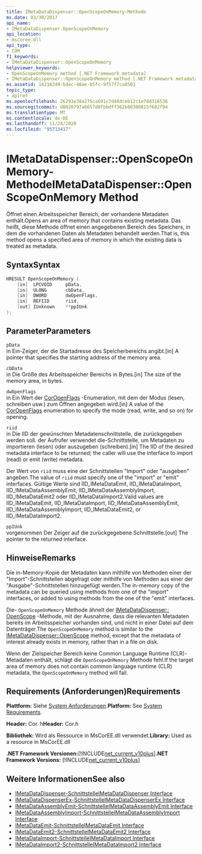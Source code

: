 ```yaml
---
title: IMetaDataDispenser::OpenScopeOnMemory-Methode
ms.date: 03/30/2017
api_name:
- IMetaDataDispenser.OpenScopeOnMemory
api_location:
- mscoree.dll
api_type:
- COM
f1_keywords:
- IMetaDataDispenser::OpenScopeOnMemory
helpviewer_keywords:
- OpenScopeOnMemory method [.NET Framework metadata]
- IMetaDataDispenser::OpenScopeOnMemory method [.NET Framework metadata]
ms.assetid: 14218249-bdec-48ae-b5fc-9f57f7ca8501
topic_type:
- apiref
ms.openlocfilehash: 26293e38a275ca691c7d48dceb12c1e7dd316536
ms.sourcegitcommit: d8020797a6657d0fbbdff362b80300815f682f94
ms.translationtype: MT
ms.contentlocale: de-DE
ms.lasthandoff: 11/24/2020
ms.locfileid: "95713417"
---
```

# <a name="imetadatadispenseropenscopeonmemory-method"></a><span data-ttu-id="24e77-102">IMetaDataDispenser::OpenScopeOnMemory-Methode</span><span class="sxs-lookup"><span data-stu-id="24e77-102">IMetaDataDispenser::OpenScopeOnMemory Method</span></span>

<span data-ttu-id="24e77-103">Öffnet einen Arbeitsspeicher Bereich, der vorhandene Metadaten enthält.</span><span class="sxs-lookup"><span data-stu-id="24e77-103">Opens an area of memory that contains existing metadata.</span></span> <span data-ttu-id="24e77-104">Das heißt, diese Methode öffnet einen angegebenen Bereich des Speichers, in dem die vorhandenen Daten als Metadaten behandelt werden.</span><span class="sxs-lookup"><span data-stu-id="24e77-104">That is, this method opens a specified area of memory in which the existing data is treated as metadata.</span></span>  
  
## <a name="syntax"></a><span data-ttu-id="24e77-105">Syntax</span><span class="sxs-lookup"><span data-stu-id="24e77-105">Syntax</span></span>  
  
```cpp  
HRESULT OpenScopeOnMemory (  
    [in]  LPCVOID     pData,
    [in]  ULONG       cbData,
    [in]  DWORD       dwOpenFlags,
    [in]  REFIID      riid,
    [out] IUnknown    **ppIUnk  
);  
```  
  
## <a name="parameters"></a><span data-ttu-id="24e77-106">Parameter</span><span class="sxs-lookup"><span data-stu-id="24e77-106">Parameters</span></span>  

 `pData`  
 <span data-ttu-id="24e77-107">in Ein-Zeiger, der die Startadresse des Speicherbereichs angibt.</span><span class="sxs-lookup"><span data-stu-id="24e77-107">[in] A pointer that specifies the starting address of the memory area.</span></span>  
  
 `cbData`  
 <span data-ttu-id="24e77-108">in Die Größe des Arbeitsspeicher Bereichs in Bytes.</span><span class="sxs-lookup"><span data-stu-id="24e77-108">[in] The size of the memory area, in bytes.</span></span>  
  
 `dwOpenFlags`  
 <span data-ttu-id="24e77-109">in Ein Wert der [CorOpenFlags](coropenflags-enumeration.md) -Enumeration, mit dem der Modus (lesen, schreiben usw.) zum Öffnen angegeben wird.</span><span class="sxs-lookup"><span data-stu-id="24e77-109">[in] A value of the [CorOpenFlags](coropenflags-enumeration.md) enumeration to specify the mode (read, write, and so on) for opening.</span></span>  
  
 `riid`  
 <span data-ttu-id="24e77-110">in Die IID der gewünschten Metadatenschnittstelle, die zurückgegeben werden soll. der Aufrufer verwendet die-Schnittstelle, um Metadaten zu importieren (lesen) oder auszugeben (schreiben).</span><span class="sxs-lookup"><span data-stu-id="24e77-110">[in] The IID of the desired metadata interface to be returned; the caller will use the interface to import (read) or emit (write) metadata.</span></span>  
  
 <span data-ttu-id="24e77-111">Der Wert von `riid` muss eine der Schnittstellen "Import" oder "ausgeben" angeben.</span><span class="sxs-lookup"><span data-stu-id="24e77-111">The value of `riid` must specify one of the "import" or "emit" interfaces.</span></span> <span data-ttu-id="24e77-112">Gültige Werte sind IID_IMetaDataEmit, IID_IMetaDataImport, IID_IMetaDataAssemblyEmit, IID_IMetaDataAssemblyImport, IID_IMetaDataEmit2 oder IID_IMetaDataImport2.</span><span class="sxs-lookup"><span data-stu-id="24e77-112">Valid values are IID_IMetaDataEmit, IID_IMetaDataImport, IID_IMetaDataAssemblyEmit, IID_IMetaDataAssemblyImport, IID_IMetaDataEmit2, or IID_IMetaDataImport2.</span></span>  
  
 `ppIUnk`  
 <span data-ttu-id="24e77-113">vorgenommen Der Zeiger auf die zurückgegebene Schnittstelle.</span><span class="sxs-lookup"><span data-stu-id="24e77-113">[out] The pointer to the returned interface.</span></span>  
  
## <a name="remarks"></a><span data-ttu-id="24e77-114">Hinweise</span><span class="sxs-lookup"><span data-stu-id="24e77-114">Remarks</span></span>  

 <span data-ttu-id="24e77-115">Die in-Memory-Kopie der Metadaten kann mithilfe von Methoden einer der "Import"-Schnittstellen abgefragt oder mithilfe von Methoden aus einer der "Ausgabe"-Schnittstellen hinzugefügt werden.</span><span class="sxs-lookup"><span data-stu-id="24e77-115">The in-memory copy of the metadata can be queried using methods from one of the "import" interfaces, or added to using methods from the one of the "emit" interfaces.</span></span>  
  
 <span data-ttu-id="24e77-116">Die- `OpenScopeOnMemory` Methode ähnelt der [IMetaDataDispenser:: OpenScope](imetadatadispenser-openscope-method.md) -Methode, mit der Ausnahme, dass die relevanten Metadaten bereits im Arbeitsspeicher vorhanden sind, und nicht in einer Datei auf dem Datenträger.</span><span class="sxs-lookup"><span data-stu-id="24e77-116">The `OpenScopeOnMemory` method is similar to the [IMetaDataDispenser::OpenScope](imetadatadispenser-openscope-method.md) method, except that the metadata of interest already exists in memory, rather than in a file on disk.</span></span>  
  
 <span data-ttu-id="24e77-117">Wenn der Zielspeicher Bereich keine Common Language Runtime (CLR)-Metadaten enthält, schlägt die `OpenScopeOnMemory` Methode fehl.</span><span class="sxs-lookup"><span data-stu-id="24e77-117">If the target area of memory does not contain common language runtime (CLR) metadata, the `OpenScopeOnMemory` method will fail.</span></span>  
  
## <a name="requirements"></a><span data-ttu-id="24e77-118">Requirements (Anforderungen)</span><span class="sxs-lookup"><span data-stu-id="24e77-118">Requirements</span></span>  

 <span data-ttu-id="24e77-119">**Plattform:** Siehe [System Anforderungen](../../get-started/system-requirements.md).</span><span class="sxs-lookup"><span data-stu-id="24e77-119">**Platform:** See [System Requirements](../../get-started/system-requirements.md).</span></span>  
  
 <span data-ttu-id="24e77-120">**Header:** Cor. h</span><span class="sxs-lookup"><span data-stu-id="24e77-120">**Header:** Cor.h</span></span>  
  
 <span data-ttu-id="24e77-121">**Bibliothek:** Wird als Ressource in MsCorEE.dll verwendet.</span><span class="sxs-lookup"><span data-stu-id="24e77-121">**Library:** Used as a resource in MsCorEE.dll</span></span>  
  
 <span data-ttu-id="24e77-122">**.NET Framework Versionen:**[!INCLUDE[net_current_v10plus](../../../../includes/net-current-v10plus-md.md)]</span><span class="sxs-lookup"><span data-stu-id="24e77-122">**.NET Framework Versions:** [!INCLUDE[net_current_v10plus](../../../../includes/net-current-v10plus-md.md)]</span></span>  
  
## <a name="see-also"></a><span data-ttu-id="24e77-123">Weitere Informationen</span><span class="sxs-lookup"><span data-stu-id="24e77-123">See also</span></span>

- [<span data-ttu-id="24e77-124">IMetaDataDispenser-Schnittstelle</span><span class="sxs-lookup"><span data-stu-id="24e77-124">IMetaDataDispenser Interface</span></span>](imetadatadispenser-interface.md)
- [<span data-ttu-id="24e77-125">IMetaDataDispenserEx-Schnittstelle</span><span class="sxs-lookup"><span data-stu-id="24e77-125">IMetaDataDispenserEx Interface</span></span>](imetadatadispenserex-interface.md)
- [<span data-ttu-id="24e77-126">IMetaDataAssemblyEmit-Schnittstelle</span><span class="sxs-lookup"><span data-stu-id="24e77-126">IMetaDataAssemblyEmit Interface</span></span>](imetadataassemblyemit-interface.md)
- [<span data-ttu-id="24e77-127">IMetaDataAssemblyImport-Schnittstelle</span><span class="sxs-lookup"><span data-stu-id="24e77-127">IMetaDataAssemblyImport Interface</span></span>](imetadataassemblyimport-interface.md)
- [<span data-ttu-id="24e77-128">IMetaDataEmit-Schnittstelle</span><span class="sxs-lookup"><span data-stu-id="24e77-128">IMetaDataEmit Interface</span></span>](imetadataemit-interface.md)
- [<span data-ttu-id="24e77-129">IMetaDataEmit2-Schnittstelle</span><span class="sxs-lookup"><span data-stu-id="24e77-129">IMetaDataEmit2 Interface</span></span>](imetadataemit2-interface.md)
- [<span data-ttu-id="24e77-130">IMetaDataImport-Schnittstelle</span><span class="sxs-lookup"><span data-stu-id="24e77-130">IMetaDataImport Interface</span></span>](imetadataimport-interface.md)
- [<span data-ttu-id="24e77-131">IMetaDataImport2-Schnittstelle</span><span class="sxs-lookup"><span data-stu-id="24e77-131">IMetaDataImport2 Interface</span></span>](imetadataimport2-interface.md)
